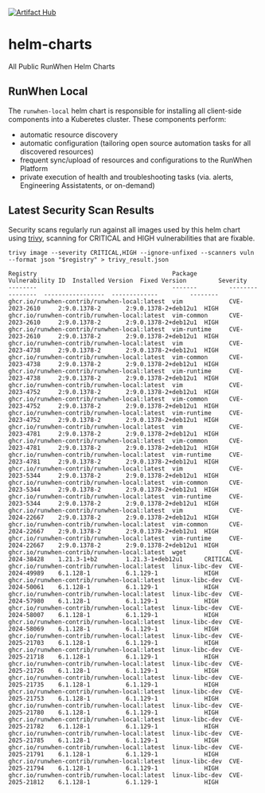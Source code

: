 [![Artifact Hub](https://img.shields.io/endpoint?url=https://artifacthub.io/badge/repository/runwhen-contrib)](https://artifacthub.io/packages/search?repo=runwhen-contrib)

# helm-charts
All Public RunWhen Helm Charts 

## RunWhen Local
The `runwhen-local` helm chart is responsible for installing all client-side components into a Kuberetes cluster. These components perform: 
- automatic resource discovery
- automatic configuration (tailoring open source automation tasks for all discovered resources)
- frequent sync/upload of resources and configurations to the RunWhen Platform
- private execution of health and troubleshooting tasks (via. alerts, Engineering Assistatents, or on-demand)

## Latest Security Scan Results
Security scans regularly run against all images used by this helm chart using [trivy](https://trivy.dev/latest/), scanning for CRITICAL and HIGH vulnerabilities that are fixable. 

```
trivy image --severity CRITICAL,HIGH --ignore-unfixed --scanners vuln --format json "$registry" > trivy_result.json
```

<!-- START_TRIVY_SUMMARY -->
```
Registry                                      Package         Vulnerability ID  Installed Version  Fixed Version         Severity
--------                                      -------         ----------------  -----------------  -------------         --------
ghcr.io/runwhen-contrib/runwhen-local:latest  vim             CVE-2023-2610     2:9.0.1378-2       2:9.0.1378-2+deb12u1  HIGH
ghcr.io/runwhen-contrib/runwhen-local:latest  vim-common      CVE-2023-2610     2:9.0.1378-2       2:9.0.1378-2+deb12u1  HIGH
ghcr.io/runwhen-contrib/runwhen-local:latest  vim-runtime     CVE-2023-2610     2:9.0.1378-2       2:9.0.1378-2+deb12u1  HIGH
ghcr.io/runwhen-contrib/runwhen-local:latest  vim             CVE-2023-4738     2:9.0.1378-2       2:9.0.1378-2+deb12u1  HIGH
ghcr.io/runwhen-contrib/runwhen-local:latest  vim-common      CVE-2023-4738     2:9.0.1378-2       2:9.0.1378-2+deb12u1  HIGH
ghcr.io/runwhen-contrib/runwhen-local:latest  vim-runtime     CVE-2023-4738     2:9.0.1378-2       2:9.0.1378-2+deb12u1  HIGH
ghcr.io/runwhen-contrib/runwhen-local:latest  vim             CVE-2023-4752     2:9.0.1378-2       2:9.0.1378-2+deb12u1  HIGH
ghcr.io/runwhen-contrib/runwhen-local:latest  vim-common      CVE-2023-4752     2:9.0.1378-2       2:9.0.1378-2+deb12u1  HIGH
ghcr.io/runwhen-contrib/runwhen-local:latest  vim-runtime     CVE-2023-4752     2:9.0.1378-2       2:9.0.1378-2+deb12u1  HIGH
ghcr.io/runwhen-contrib/runwhen-local:latest  vim             CVE-2023-4781     2:9.0.1378-2       2:9.0.1378-2+deb12u1  HIGH
ghcr.io/runwhen-contrib/runwhen-local:latest  vim-common      CVE-2023-4781     2:9.0.1378-2       2:9.0.1378-2+deb12u1  HIGH
ghcr.io/runwhen-contrib/runwhen-local:latest  vim-runtime     CVE-2023-4781     2:9.0.1378-2       2:9.0.1378-2+deb12u1  HIGH
ghcr.io/runwhen-contrib/runwhen-local:latest  vim             CVE-2023-5344     2:9.0.1378-2       2:9.0.1378-2+deb12u1  HIGH
ghcr.io/runwhen-contrib/runwhen-local:latest  vim-common      CVE-2023-5344     2:9.0.1378-2       2:9.0.1378-2+deb12u1  HIGH
ghcr.io/runwhen-contrib/runwhen-local:latest  vim-runtime     CVE-2023-5344     2:9.0.1378-2       2:9.0.1378-2+deb12u1  HIGH
ghcr.io/runwhen-contrib/runwhen-local:latest  vim             CVE-2024-22667    2:9.0.1378-2       2:9.0.1378-2+deb12u1  HIGH
ghcr.io/runwhen-contrib/runwhen-local:latest  vim-common      CVE-2024-22667    2:9.0.1378-2       2:9.0.1378-2+deb12u1  HIGH
ghcr.io/runwhen-contrib/runwhen-local:latest  vim-runtime     CVE-2024-22667    2:9.0.1378-2       2:9.0.1378-2+deb12u1  HIGH
ghcr.io/runwhen-contrib/runwhen-local:latest  wget            CVE-2024-38428    1.21.3-1+b2        1.21.3-1+deb12u1      CRITICAL
ghcr.io/runwhen-contrib/runwhen-local:latest  linux-libc-dev  CVE-2024-49989    6.1.128-1          6.1.129-1             HIGH
ghcr.io/runwhen-contrib/runwhen-local:latest  linux-libc-dev  CVE-2024-50061    6.1.128-1          6.1.129-1             HIGH
ghcr.io/runwhen-contrib/runwhen-local:latest  linux-libc-dev  CVE-2024-57980    6.1.128-1          6.1.129-1             HIGH
ghcr.io/runwhen-contrib/runwhen-local:latest  linux-libc-dev  CVE-2024-58007    6.1.128-1          6.1.129-1             HIGH
ghcr.io/runwhen-contrib/runwhen-local:latest  linux-libc-dev  CVE-2024-58069    6.1.128-1          6.1.129-1             HIGH
ghcr.io/runwhen-contrib/runwhen-local:latest  linux-libc-dev  CVE-2025-21703    6.1.128-1          6.1.129-1             HIGH
ghcr.io/runwhen-contrib/runwhen-local:latest  linux-libc-dev  CVE-2025-21718    6.1.128-1          6.1.129-1             HIGH
ghcr.io/runwhen-contrib/runwhen-local:latest  linux-libc-dev  CVE-2025-21726    6.1.128-1          6.1.129-1             HIGH
ghcr.io/runwhen-contrib/runwhen-local:latest  linux-libc-dev  CVE-2025-21735    6.1.128-1          6.1.129-1             HIGH
ghcr.io/runwhen-contrib/runwhen-local:latest  linux-libc-dev  CVE-2025-21753    6.1.128-1          6.1.129-1             HIGH
ghcr.io/runwhen-contrib/runwhen-local:latest  linux-libc-dev  CVE-2025-21780    6.1.128-1          6.1.129-1             HIGH
ghcr.io/runwhen-contrib/runwhen-local:latest  linux-libc-dev  CVE-2025-21782    6.1.128-1          6.1.129-1             HIGH
ghcr.io/runwhen-contrib/runwhen-local:latest  linux-libc-dev  CVE-2025-21785    6.1.128-1          6.1.129-1             HIGH
ghcr.io/runwhen-contrib/runwhen-local:latest  linux-libc-dev  CVE-2025-21791    6.1.128-1          6.1.129-1             HIGH
ghcr.io/runwhen-contrib/runwhen-local:latest  linux-libc-dev  CVE-2025-21794    6.1.128-1          6.1.129-1             HIGH
ghcr.io/runwhen-contrib/runwhen-local:latest  linux-libc-dev  CVE-2025-21812    6.1.128-1          6.1.129-1             HIGH
```
<!-- END_TRIVY_SUMMARY -->